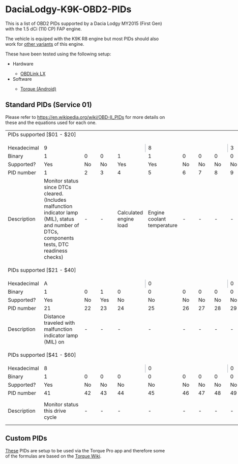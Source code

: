 # DaciaLodgy-K9K-OBD2-PIDs

This is a list of OBD2 PIDs supported by a Dacia Lodgy MY2015 (First Gen) with the 1.5 dCi (110 CP) FAP engine.

The vehicle is equiped with the K9K R8 engine but most PIDs should also work for <a href="https://en.wikipedia.org/wiki/Renault_K-Type_engine#K9K_dCi">other variants</a> of this engine.

These have been tested using the following setup:
<ul>
<li>Hardware</li>
        <ul>
        <li><a href="https://www.scantool.net/obdlink-lxbt/">OBDLink LX</a>
        </ul>
<li>Software</li>
        <ul>
        <li><a href="https://play.google.com/store/apps/details?id=org.prowl.torque&hl=en&gl=US">Torque (Android)</a></li>
        </ul>
</ul>

<h2> Standard PIDs (Service 01) </h2>

Please refer to https://en.wikipedia.org/wiki/OBD-II_PIDs for more details on these and the equations used for each one.

<table border="0" cellpadding="0" cellspacing="0" width="2259" style="border-collapse:
 collapse;table-layout:fixed;width:1694pt">
 <colgroup><col class="xl65" width="92" style="mso-width-source:userset;mso-width-alt:3364;
 width:69pt">
 <col class="xl65" width="152" style="mso-width-source:userset;mso-width-alt:5558;
 width:114pt">
 <col class="xl65" width="64" span="3" style="width:48pt">
 <col class="xl65" width="75" style="mso-width-source:userset;mso-width-alt:2742;
 width:56pt">
 <col class="xl65" width="64" span="6" style="width:48pt">
 <col class="xl65" width="72" style="mso-width-source:userset;mso-width-alt:2633;
 width:54pt">
 <col class="xl65" width="64" span="2" style="width:48pt">
 <col class="xl65" width="76" style="mso-width-source:userset;mso-width-alt:2779;
 width:57pt">
 <col class="xl65" width="64" span="17" style="width:48pt">
 </colgroup><tbody><tr height="15" style="height:11.25pt">
  <td height="15" class="xl65" colspan="2" width="244" style="height:11.25pt;
  mso-ignore:colspan;width:183pt">PIDs supported [$01 - $20]	</td>
  <td class="xl65" width="64" style="width:48pt"></td>
  <td class="xl65" width="64" style="width:48pt"></td>
  <td class="xl65" width="64" style="width:48pt"></td>
  <td class="xl65" width="75" style="width:56pt"></td>
  <td class="xl65" width="64" style="width:48pt"></td>
  <td class="xl65" width="64" style="width:48pt"></td>
  <td class="xl65" width="64" style="width:48pt"></td>
  <td class="xl65" width="64" style="width:48pt"></td>
  <td class="xl65" width="64" style="width:48pt"></td>
  <td class="xl65" width="64" style="width:48pt"></td>
  <td class="xl65" width="72" style="width:54pt"></td>
  <td class="xl65" width="64" style="width:48pt"></td>
  <td class="xl65" width="64" style="width:48pt"></td>
  <td class="xl65" width="76" style="width:57pt"></td>
  <td class="xl65" width="64" style="width:48pt"></td>
  <td class="xl65" width="64" style="width:48pt"></td>
  <td class="xl65" width="64" style="width:48pt"></td>
  <td class="xl65" width="64" style="width:48pt"></td>
  <td class="xl65" width="64" style="width:48pt"></td>
  <td class="xl65" width="64" style="width:48pt"></td>
  <td class="xl65" width="64" style="width:48pt"></td>
  <td class="xl65" width="64" style="width:48pt"></td>
  <td class="xl65" width="64" style="width:48pt"></td>
  <td class="xl65" width="64" style="width:48pt"></td>
  <td class="xl65" width="64" style="width:48pt"></td>
  <td class="xl65" width="64" style="width:48pt"></td>
  <td class="xl65" width="64" style="width:48pt"></td>
  <td class="xl65" width="64" style="width:48pt"></td>
  <td class="xl65" width="64" style="width:48pt"></td>
  <td class="xl65" width="64" style="width:48pt"></td>
  <td class="xl65" width="64" style="width:48pt"></td>
 </tr>
 <tr height="16" style="height:12.0pt">
  <td height="16" class="xl65" style="height:12.0pt"></td>
  <td class="xl65"></td>
  <td class="xl65"></td>
  <td class="xl65"></td>
  <td class="xl65"></td>
  <td class="xl65"></td>
  <td class="xl65"></td>
  <td class="xl65"></td>
  <td class="xl65"></td>
  <td class="xl65"></td>
  <td class="xl65"></td>
  <td class="xl65"></td>
  <td class="xl65"></td>
  <td class="xl65"></td>
  <td class="xl65"></td>
  <td class="xl65"></td>
  <td class="xl65"></td>
  <td class="xl65"></td>
  <td class="xl65"></td>
  <td class="xl65"></td>
  <td class="xl65"></td>
  <td class="xl65"></td>
  <td class="xl65"></td>
  <td class="xl65"></td>
  <td class="xl65"></td>
  <td class="xl65"></td>
  <td class="xl65"></td>
  <td class="xl65"></td>
  <td class="xl65"></td>
  <td class="xl65"></td>
  <td class="xl65"></td>
  <td class="xl65"></td>
  <td class="xl65"></td>
 </tr>
 <tr height="16" style="height:12.0pt">
  <td height="16" class="xl66" width="92" style="height:12.0pt;width:69pt">Hexadecimal</td>
  <td colspan="4" class="xl71" width="344" style="border-right:1.0pt solid #A2A9B1;
  border-left:none;width:258pt">9</td>
  <td colspan="4" class="xl71" width="267" style="border-right:1.0pt solid #A2A9B1;
  border-left:none;width:200pt">8</td>
  <td colspan="4" class="xl71" width="264" style="border-right:1.0pt solid #A2A9B1;
  border-left:none;width:198pt">3</td>
  <td colspan="4" class="xl71" width="268" style="border-right:1.0pt solid #A2A9B1;
  border-left:none;width:201pt">B</td>
  <td colspan="4" class="xl71" width="256" style="border-right:1.0pt solid #A2A9B1;
  border-left:none;width:192pt">A</td>
  <td colspan="4" class="xl71" width="256" style="border-right:1.0pt solid #A2A9B1;
  border-left:none;width:192pt">0</td>
  <td colspan="4" class="xl71" width="256" style="border-right:1.0pt solid #A2A9B1;
  border-left:none;width:192pt">1</td>
  <td colspan="4" class="xl71" width="256" style="border-right:1.0pt solid #A2A9B1;
  border-left:none;width:192pt">1</td>
 </tr>
 <tr height="16" style="height:12.0pt">
  <td height="16" class="xl66" width="92" style="height:12.0pt;border-top:none;
  width:69pt">Binary</td>
  <td class="xl67" width="152" style="border-top:none;border-left:none;width:114pt">1</td>
  <td class="xl67" width="64" style="border-top:none;border-left:none;width:48pt">0</td>
  <td class="xl67" width="64" style="border-top:none;border-left:none;width:48pt">0</td>
  <td class="xl67" width="64" style="border-top:none;border-left:none;width:48pt">1</td>
  <td class="xl67" width="75" style="border-top:none;border-left:none;width:56pt">1</td>
  <td class="xl67" width="64" style="border-top:none;border-left:none;width:48pt">0</td>
  <td class="xl67" width="64" style="border-top:none;border-left:none;width:48pt">0</td>
  <td class="xl67" width="64" style="border-top:none;border-left:none;width:48pt">0</td>
  <td class="xl67" width="64" style="border-top:none;border-left:none;width:48pt">0</td>
  <td class="xl67" width="64" style="border-top:none;border-left:none;width:48pt">0</td>
  <td class="xl67" width="64" style="border-top:none;border-left:none;width:48pt">1</td>
  <td class="xl67" width="72" style="border-top:none;border-left:none;width:54pt">1</td>
  <td class="xl67" width="64" style="border-top:none;border-left:none;width:48pt">1</td>
  <td class="xl67" width="64" style="border-top:none;border-left:none;width:48pt">0</td>
  <td class="xl67" width="76" style="border-top:none;border-left:none;width:57pt">1</td>
  <td class="xl67" width="64" style="border-top:none;border-left:none;width:48pt">1</td>
  <td class="xl67" width="64" style="border-top:none;border-left:none;width:48pt">1</td>
  <td class="xl67" width="64" style="border-top:none;border-left:none;width:48pt">0</td>
  <td class="xl67" width="64" style="border-top:none;border-left:none;width:48pt">1</td>
  <td class="xl67" width="64" style="border-top:none;border-left:none;width:48pt">0</td>
  <td class="xl67" width="64" style="border-top:none;border-left:none;width:48pt">0</td>
  <td class="xl67" width="64" style="border-top:none;border-left:none;width:48pt">0</td>
  <td class="xl67" width="64" style="border-top:none;border-left:none;width:48pt">0</td>
  <td class="xl67" width="64" style="border-top:none;border-left:none;width:48pt">0</td>
  <td class="xl67" width="64" style="border-top:none;border-left:none;width:48pt">0</td>
  <td class="xl67" width="64" style="border-top:none;border-left:none;width:48pt">0</td>
  <td class="xl67" width="64" style="border-top:none;border-left:none;width:48pt">0</td>
  <td class="xl67" width="64" style="border-top:none;border-left:none;width:48pt">1</td>
  <td class="xl67" width="64" style="border-top:none;border-left:none;width:48pt">0</td>
  <td class="xl67" width="64" style="border-top:none;border-left:none;width:48pt">0</td>
  <td class="xl67" width="64" style="border-top:none;border-left:none;width:48pt">0</td>
  <td class="xl67" width="64" style="border-top:none;border-left:none;width:48pt">1</td>
 </tr>
 <tr height="16" style="height:12.0pt">
  <td height="16" class="xl66" width="92" style="height:12.0pt;border-top:none;
  width:69pt">Supported?</td>
  <td class="xl68" width="152" style="border-top:none;border-left:none;width:114pt">Yes</td>
  <td class="xl69" width="64" style="border-top:none;border-left:none;width:48pt">No</td>
  <td class="xl69" width="64" style="border-top:none;border-left:none;width:48pt">No</td>
  <td class="xl68" width="64" style="border-top:none;border-left:none;width:48pt">Yes</td>
  <td class="xl68" width="75" style="border-top:none;border-left:none;width:56pt">Yes</td>
  <td class="xl69" width="64" style="border-top:none;border-left:none;width:48pt">No</td>
  <td class="xl69" width="64" style="border-top:none;border-left:none;width:48pt">No</td>
  <td class="xl69" width="64" style="border-top:none;border-left:none;width:48pt">No</td>
  <td class="xl69" width="64" style="border-top:none;border-left:none;width:48pt">No</td>
  <td class="xl69" width="64" style="border-top:none;border-left:none;width:48pt">No</td>
  <td class="xl68" width="64" style="border-top:none;border-left:none;width:48pt">Yes</td>
  <td class="xl68" width="72" style="border-top:none;border-left:none;width:54pt">Yes</td>
  <td class="xl68" width="64" style="border-top:none;border-left:none;width:48pt">Yes</td>
  <td class="xl69" width="64" style="border-top:none;border-left:none;width:48pt">No</td>
  <td class="xl68" width="76" style="border-top:none;border-left:none;width:57pt">Yes</td>
  <td class="xl68" width="64" style="border-top:none;border-left:none;width:48pt">Yes</td>
  <td class="xl68" width="64" style="border-top:none;border-left:none;width:48pt">Yes</td>
  <td class="xl69" width="64" style="border-top:none;border-left:none;width:48pt">No</td>
  <td class="xl68" width="64" style="border-top:none;border-left:none;width:48pt">Yes</td>
  <td class="xl69" width="64" style="border-top:none;border-left:none;width:48pt">No</td>
  <td class="xl69" width="64" style="border-top:none;border-left:none;width:48pt">No</td>
  <td class="xl69" width="64" style="border-top:none;border-left:none;width:48pt">No</td>
  <td class="xl69" width="64" style="border-top:none;border-left:none;width:48pt">No</td>
  <td class="xl69" width="64" style="border-top:none;border-left:none;width:48pt">No</td>
  <td class="xl69" width="64" style="border-top:none;border-left:none;width:48pt">No</td>
  <td class="xl69" width="64" style="border-top:none;border-left:none;width:48pt">No</td>
  <td class="xl69" width="64" style="border-top:none;border-left:none;width:48pt">No</td>
  <td class="xl68" width="64" style="border-top:none;border-left:none;width:48pt">Yes</td>
  <td class="xl69" width="64" style="border-top:none;border-left:none;width:48pt">No</td>
  <td class="xl69" width="64" style="border-top:none;border-left:none;width:48pt">No</td>
  <td class="xl69" width="64" style="border-top:none;border-left:none;width:48pt">No</td>
  <td class="xl68" width="64" style="border-top:none;border-left:none;width:48pt">Yes</td>
 </tr>
 <tr height="16" style="height:12.0pt">
  <td height="16" class="xl66" width="92" style="height:12.0pt;border-top:none;
  width:69pt">PID number</td>
  <td class="xl67" width="152" style="border-top:none;border-left:none;width:114pt">1</td>
  <td class="xl67" width="64" style="border-top:none;border-left:none;width:48pt">2</td>
  <td class="xl67" width="64" style="border-top:none;border-left:none;width:48pt">3</td>
  <td class="xl67" width="64" style="border-top:none;border-left:none;width:48pt">4</td>
  <td class="xl67" width="75" style="border-top:none;border-left:none;width:56pt">5</td>
  <td class="xl67" width="64" style="border-top:none;border-left:none;width:48pt">6</td>
  <td class="xl67" width="64" style="border-top:none;border-left:none;width:48pt">7</td>
  <td class="xl67" width="64" style="border-top:none;border-left:none;width:48pt">8</td>
  <td class="xl67" width="64" style="border-top:none;border-left:none;width:48pt">9</td>
  <td class="xl67" width="64" style="border-top:none;border-left:none;width:48pt">0A</td>
  <td class="xl67" width="64" style="border-top:none;border-left:none;width:48pt">0B</td>
  <td class="xl67" width="72" style="border-top:none;border-left:none;width:54pt">0C</td>
  <td class="xl67" width="64" style="border-top:none;border-left:none;width:48pt">0D</td>
  <td class="xl67" width="64" style="border-top:none;border-left:none;width:48pt">0E</td>
  <td class="xl67" width="76" style="border-top:none;border-left:none;width:57pt">0F</td>
  <td class="xl67" width="64" style="border-top:none;border-left:none;width:48pt">10</td>
  <td class="xl67" width="64" style="border-top:none;border-left:none;width:48pt">11</td>
  <td class="xl67" width="64" style="border-top:none;border-left:none;width:48pt">12</td>
  <td class="xl67" width="64" style="border-top:none;border-left:none;width:48pt">13</td>
  <td class="xl67" width="64" style="border-top:none;border-left:none;width:48pt">14</td>
  <td class="xl67" width="64" style="border-top:none;border-left:none;width:48pt">15</td>
  <td class="xl67" width="64" style="border-top:none;border-left:none;width:48pt">16</td>
  <td class="xl67" width="64" style="border-top:none;border-left:none;width:48pt">17</td>
  <td class="xl67" width="64" style="border-top:none;border-left:none;width:48pt">18</td>
  <td class="xl67" width="64" style="border-top:none;border-left:none;width:48pt">19</td>
  <td class="xl67" width="64" style="border-top:none;border-left:none;width:48pt">1A</td>
  <td class="xl67" width="64" style="border-top:none;border-left:none;width:48pt">1B</td>
  <td class="xl67" width="64" style="border-top:none;border-left:none;width:48pt">1C</td>
  <td class="xl67" width="64" style="border-top:none;border-left:none;width:48pt">1D</td>
  <td class="xl67" width="64" style="border-top:none;border-left:none;width:48pt">1E</td>
  <td class="xl67" width="64" style="border-top:none;border-left:none;width:48pt">1F</td>
  <td class="xl67" width="64" style="border-top:none;border-left:none;width:48pt">20</td>
 </tr>
 <tr height="91" style="height:68.25pt">
  <td height="91" class="xl66" width="92" style="height:68.25pt;border-top:none;
  width:69pt">Description</td>
  <td class="xl74" width="152" style="border-top:none;border-left:none;width:114pt">Monitor
  status since DTCs cleared. (Includes malfunction indicator lamp (MIL), status
  and number of DTCs, components tests, DTC readiness checks)</td>
  <td class="xl70" width="64" style="border-top:none;border-left:none;width:48pt">-</td>
  <td class="xl70" width="64" style="border-top:none;border-left:none;width:48pt">-</td>
  <td class="xl70" width="64" style="border-top:none;border-left:none;width:48pt">Calculated
  engine load</td>
  <td class="xl70" width="75" style="border-top:none;border-left:none;width:56pt">Engine
  coolant temperature</td>
  <td class="xl70" width="64" style="border-top:none;border-left:none;width:48pt">-</td>
  <td class="xl70" width="64" style="border-top:none;border-left:none;width:48pt">-</td>
  <td class="xl70" width="64" style="border-top:none;border-left:none;width:48pt">-</td>
  <td class="xl70" width="64" style="border-top:none;border-left:none;width:48pt">-</td>
  <td class="xl70" width="64" style="border-top:none;border-left:none;width:48pt">-</td>
  <td class="xl70" width="64" style="border-top:none;border-left:none;width:48pt">Intake
  manifold absolute pressure</td>
  <td class="xl70" width="72" style="border-top:none;border-left:none;width:54pt">Engine
  speed</td>
  <td class="xl70" width="64" style="border-top:none;border-left:none;width:48pt">Vehicle
  speed</td>
  <td class="xl70" width="64" style="border-top:none;border-left:none;width:48pt">-</td>
  <td class="xl70" width="76" style="border-top:none;border-left:none;width:57pt">Intake
  air temperature</td>
  <td class="xl70" width="64" style="border-top:none;border-left:none;width:48pt">Mass
  air flow sensor (MAF)&nbsp;air flow rate</td>
  <td class="xl70" width="64" style="border-top:none;border-left:none;width:48pt">Throttle
  position</td>
  <td class="xl70" width="64" style="border-top:none;border-left:none;width:48pt">-</td>
  <td class="xl70" width="64" style="border-top:none;border-left:none;width:48pt">Oxygen
  sensors present (in 2 banks)</td>
  <td class="xl70" width="64" style="border-top:none;border-left:none;width:48pt">-</td>
  <td class="xl70" width="64" style="border-top:none;border-left:none;width:48pt">-</td>
  <td class="xl70" width="64" style="border-top:none;border-left:none;width:48pt">-</td>
  <td class="xl70" width="64" style="border-top:none;border-left:none;width:48pt">-</td>
  <td class="xl70" width="64" style="border-top:none;border-left:none;width:48pt">-</td>
  <td class="xl70" width="64" style="border-top:none;border-left:none;width:48pt">-</td>
  <td class="xl70" width="64" style="border-top:none;border-left:none;width:48pt">-</td>
  <td class="xl70" width="64" style="border-top:none;border-left:none;width:48pt">-</td>
  <td class="xl70" width="64" style="border-top:none;border-left:none;width:48pt">OBD
  standards this vehicle conforms to</td>
  <td class="xl70" width="64" style="border-top:none;border-left:none;width:48pt">-</td>
  <td class="xl70" width="64" style="border-top:none;border-left:none;width:48pt">-</td>
  <td class="xl70" width="64" style="border-top:none;border-left:none;width:48pt">-</td>
  <td class="xl70" width="64" style="border-top:none;border-left:none;width:48pt">PIDs
  supported [$21 - $40]	</td>
 </tr>
 <tr height="15" style="height:11.25pt">
  <td height="15" class="xl65" style="height:11.25pt"></td>
  <td class="xl65"></td>
  <td class="xl65"></td>
  <td class="xl65"></td>
  <td class="xl65"></td>
  <td class="xl65"></td>
  <td class="xl65"></td>
  <td class="xl65"></td>
  <td class="xl65"></td>
  <td class="xl65"></td>
  <td class="xl65"></td>
  <td class="xl65"></td>
  <td class="xl65"></td>
  <td class="xl65"></td>
  <td class="xl65"></td>
  <td class="xl65"></td>
  <td class="xl65"></td>
  <td class="xl65"></td>
  <td class="xl65"></td>
  <td class="xl65"></td>
  <td class="xl65"></td>
  <td class="xl65"></td>
  <td class="xl65"></td>
  <td class="xl65"></td>
  <td class="xl65"></td>
  <td class="xl65"></td>
  <td class="xl65"></td>
  <td class="xl65"></td>
  <td class="xl65"></td>
  <td class="xl65"></td>
  <td class="xl65"></td>
  <td class="xl65"></td>
  <td class="xl65"></td>
 </tr>
 <tr height="15" style="height:11.25pt">
  <td height="15" class="xl65" colspan="2" style="height:11.25pt;mso-ignore:colspan">PIDs
  supported [$21 - $40]	</td>
  <td class="xl65"></td>
  <td class="xl65"></td>
  <td class="xl65"></td>
  <td class="xl65"></td>
  <td class="xl65"></td>
  <td class="xl65"></td>
  <td class="xl65"></td>
  <td class="xl65"></td>
  <td class="xl65"></td>
  <td class="xl65"></td>
  <td class="xl65"></td>
  <td class="xl65"></td>
  <td class="xl65"></td>
  <td class="xl65"></td>
  <td class="xl65"></td>
  <td class="xl65"></td>
  <td class="xl65"></td>
  <td class="xl65"></td>
  <td class="xl65"></td>
  <td class="xl65"></td>
  <td class="xl65"></td>
  <td class="xl65"></td>
  <td class="xl65"></td>
  <td class="xl65"></td>
  <td class="xl65"></td>
  <td class="xl65"></td>
  <td class="xl65"></td>
  <td class="xl65"></td>
  <td class="xl65"></td>
  <td class="xl65"></td>
  <td class="xl65"></td>
 </tr>
 <tr height="16" style="height:12.0pt">
  <td height="16" class="xl65" style="height:12.0pt"></td>
  <td class="xl65"></td>
  <td class="xl65"></td>
  <td class="xl65"></td>
  <td class="xl65"></td>
  <td class="xl65"></td>
  <td class="xl65"></td>
  <td class="xl65"></td>
  <td class="xl65"></td>
  <td class="xl65"></td>
  <td class="xl65"></td>
  <td class="xl65"></td>
  <td class="xl65"></td>
  <td class="xl65"></td>
  <td class="xl65"></td>
  <td class="xl65"></td>
  <td class="xl65"></td>
  <td class="xl65"></td>
  <td class="xl65"></td>
  <td class="xl65"></td>
  <td class="xl65"></td>
  <td class="xl65"></td>
  <td class="xl65"></td>
  <td class="xl65"></td>
  <td class="xl65"></td>
  <td class="xl65"></td>
  <td class="xl65"></td>
  <td class="xl65"></td>
  <td class="xl65"></td>
  <td class="xl65"></td>
  <td class="xl65"></td>
  <td class="xl65"></td>
  <td class="xl65"></td>
 </tr>
 <tr height="16" style="height:12.0pt">
  <td height="16" class="xl66" width="92" style="height:12.0pt;width:69pt">Hexadecimal</td>
  <td colspan="4" class="xl71" width="344" style="border-right:1.0pt solid #A2A9B1;
  border-left:none;width:258pt">A</td>
  <td colspan="4" class="xl71" width="267" style="border-right:1.0pt solid #A2A9B1;
  border-left:none;width:200pt">0</td>
  <td colspan="4" class="xl71" width="264" style="border-right:1.0pt solid #A2A9B1;
  border-left:none;width:198pt">0</td>
  <td colspan="4" class="xl71" width="268" style="border-right:1.0pt solid #A2A9B1;
  border-left:none;width:201pt">1</td>
  <td colspan="4" class="xl71" width="256" style="border-right:1.0pt solid #A2A9B1;
  border-left:none;width:192pt">8</td>
  <td colspan="4" class="xl71" width="256" style="border-right:1.0pt solid #A2A9B1;
  border-left:none;width:192pt">0</td>
  <td colspan="4" class="xl71" width="256" style="border-right:1.0pt solid #A2A9B1;
  border-left:none;width:192pt">0</td>
  <td colspan="4" class="xl71" width="256" style="border-right:1.0pt solid #A2A9B1;
  border-left:none;width:192pt">1</td>
 </tr>
 <tr height="16" style="height:12.0pt">
  <td height="16" class="xl66" width="92" style="height:12.0pt;border-top:none;
  width:69pt">Binary</td>
  <td class="xl67" width="152" style="border-top:none;border-left:none;width:114pt">1</td>
  <td class="xl67" width="64" style="border-top:none;border-left:none;width:48pt">0</td>
  <td class="xl67" width="64" style="border-top:none;border-left:none;width:48pt">1</td>
  <td class="xl67" width="64" style="border-top:none;border-left:none;width:48pt">0</td>
  <td class="xl67" width="75" style="border-top:none;border-left:none;width:56pt">0</td>
  <td class="xl67" width="64" style="border-top:none;border-left:none;width:48pt">0</td>
  <td class="xl67" width="64" style="border-top:none;border-left:none;width:48pt">0</td>
  <td class="xl67" width="64" style="border-top:none;border-left:none;width:48pt">0</td>
  <td class="xl67" width="64" style="border-top:none;border-left:none;width:48pt">0</td>
  <td class="xl67" width="64" style="border-top:none;border-left:none;width:48pt">0</td>
  <td class="xl67" width="64" style="border-top:none;border-left:none;width:48pt">0</td>
  <td class="xl67" width="72" style="border-top:none;border-left:none;width:54pt">0</td>
  <td class="xl67" width="64" style="border-top:none;border-left:none;width:48pt">0</td>
  <td class="xl67" width="64" style="border-top:none;border-left:none;width:48pt">0</td>
  <td class="xl67" width="76" style="border-top:none;border-left:none;width:57pt">0</td>
  <td class="xl67" width="64" style="border-top:none;border-left:none;width:48pt">1</td>
  <td class="xl67" width="64" style="border-top:none;border-left:none;width:48pt">1</td>
  <td class="xl67" width="64" style="border-top:none;border-left:none;width:48pt">0</td>
  <td class="xl67" width="64" style="border-top:none;border-left:none;width:48pt">0</td>
  <td class="xl67" width="64" style="border-top:none;border-left:none;width:48pt">0</td>
  <td class="xl67" width="64" style="border-top:none;border-left:none;width:48pt">0</td>
  <td class="xl67" width="64" style="border-top:none;border-left:none;width:48pt">0</td>
  <td class="xl67" width="64" style="border-top:none;border-left:none;width:48pt">0</td>
  <td class="xl67" width="64" style="border-top:none;border-left:none;width:48pt">0</td>
  <td class="xl67" width="64" style="border-top:none;border-left:none;width:48pt">0</td>
  <td class="xl67" width="64" style="border-top:none;border-left:none;width:48pt">0</td>
  <td class="xl67" width="64" style="border-top:none;border-left:none;width:48pt">0</td>
  <td class="xl67" width="64" style="border-top:none;border-left:none;width:48pt">1</td>
  <td class="xl67" width="64" style="border-top:none;border-left:none;width:48pt">0</td>
  <td class="xl67" width="64" style="border-top:none;border-left:none;width:48pt">0</td>
  <td class="xl67" width="64" style="border-top:none;border-left:none;width:48pt">0</td>
  <td class="xl67" width="64" style="border-top:none;border-left:none;width:48pt">1</td>
 </tr>
 <tr height="16" style="height:12.0pt">
  <td height="16" class="xl66" width="92" style="height:12.0pt;border-top:none;
  width:69pt">Supported?</td>
  <td class="xl68" width="152" style="border-top:none;border-left:none;width:114pt">Yes</td>
  <td class="xl69" width="64" style="border-top:none;border-left:none;width:48pt">No</td>
  <td class="xl68" width="64" style="border-top:none;border-left:none;width:48pt">Yes</td>
  <td class="xl69" width="64" style="border-top:none;border-left:none;width:48pt">No</td>
  <td class="xl69" width="75" style="border-top:none;border-left:none;width:56pt">No</td>
  <td class="xl69" width="64" style="border-top:none;border-left:none;width:48pt">No</td>
  <td class="xl69" width="64" style="border-top:none;border-left:none;width:48pt">No</td>
  <td class="xl69" width="64" style="border-top:none;border-left:none;width:48pt">No</td>
  <td class="xl69" width="64" style="border-top:none;border-left:none;width:48pt">No</td>
  <td class="xl69" width="64" style="border-top:none;border-left:none;width:48pt">No</td>
  <td class="xl69" width="64" style="border-top:none;border-left:none;width:48pt">No</td>
  <td class="xl69" width="72" style="border-top:none;border-left:none;width:54pt">No</td>
  <td class="xl69" width="64" style="border-top:none;border-left:none;width:48pt">No</td>
  <td class="xl69" width="64" style="border-top:none;border-left:none;width:48pt">No</td>
  <td class="xl69" width="76" style="border-top:none;border-left:none;width:57pt">No</td>
  <td class="xl68" width="64" style="border-top:none;border-left:none;width:48pt">Yes</td>
  <td class="xl68" width="64" style="border-top:none;border-left:none;width:48pt">Yes</td>
  <td class="xl69" width="64" style="border-top:none;border-left:none;width:48pt">No</td>
  <td class="xl69" width="64" style="border-top:none;border-left:none;width:48pt">No</td>
  <td class="xl69" width="64" style="border-top:none;border-left:none;width:48pt">No</td>
  <td class="xl69" width="64" style="border-top:none;border-left:none;width:48pt">No</td>
  <td class="xl69" width="64" style="border-top:none;border-left:none;width:48pt">No</td>
  <td class="xl69" width="64" style="border-top:none;border-left:none;width:48pt">No</td>
  <td class="xl69" width="64" style="border-top:none;border-left:none;width:48pt">No</td>
  <td class="xl69" width="64" style="border-top:none;border-left:none;width:48pt">No</td>
  <td class="xl69" width="64" style="border-top:none;border-left:none;width:48pt">No</td>
  <td class="xl69" width="64" style="border-top:none;border-left:none;width:48pt">No</td>
  <td class="xl69" width="64" style="border-top:none;border-left:none;width:48pt">No</td>
  <td class="xl69" width="64" style="border-top:none;border-left:none;width:48pt">No</td>
  <td class="xl69" width="64" style="border-top:none;border-left:none;width:48pt">No</td>
  <td class="xl69" width="64" style="border-top:none;border-left:none;width:48pt">No</td>
  <td class="xl68" width="64" style="border-top:none;border-left:none;width:48pt">Yes</td>
 </tr>
 <tr height="16" style="height:12.0pt">
  <td height="16" class="xl66" width="92" style="height:12.0pt;border-top:none;
  width:69pt">PID number</td>
  <td class="xl67" width="152" style="border-top:none;border-left:none;width:114pt">21</td>
  <td class="xl67" width="64" style="border-top:none;border-left:none;width:48pt">22</td>
  <td class="xl67" width="64" style="border-top:none;border-left:none;width:48pt">23</td>
  <td class="xl67" width="64" style="border-top:none;border-left:none;width:48pt">24</td>
  <td class="xl67" width="75" style="border-top:none;border-left:none;width:56pt">25</td>
  <td class="xl67" width="64" style="border-top:none;border-left:none;width:48pt">26</td>
  <td class="xl67" width="64" style="border-top:none;border-left:none;width:48pt">27</td>
  <td class="xl67" width="64" style="border-top:none;border-left:none;width:48pt">28</td>
  <td class="xl67" width="64" style="border-top:none;border-left:none;width:48pt">29</td>
  <td class="xl67" width="64" style="border-top:none;border-left:none;width:48pt">2A</td>
  <td class="xl67" width="64" style="border-top:none;border-left:none;width:48pt">2B</td>
  <td class="xl67" width="72" style="border-top:none;border-left:none;width:54pt">2C</td>
  <td class="xl67" width="64" style="border-top:none;border-left:none;width:48pt">2D</td>
  <td class="xl67" width="64" style="border-top:none;border-left:none;width:48pt">2E</td>
  <td class="xl67" width="76" style="border-top:none;border-left:none;width:57pt">2F</td>
  <td class="xl67" width="64" style="border-top:none;border-left:none;width:48pt">30</td>
  <td class="xl67" width="64" style="border-top:none;border-left:none;width:48pt">31</td>
  <td class="xl67" width="64" style="border-top:none;border-left:none;width:48pt">32</td>
  <td class="xl67" width="64" style="border-top:none;border-left:none;width:48pt">33</td>
  <td class="xl67" width="64" style="border-top:none;border-left:none;width:48pt">34</td>
  <td class="xl67" width="64" style="border-top:none;border-left:none;width:48pt">35</td>
  <td class="xl67" width="64" style="border-top:none;border-left:none;width:48pt">36</td>
  <td class="xl67" width="64" style="border-top:none;border-left:none;width:48pt">37</td>
  <td class="xl67" width="64" style="border-top:none;border-left:none;width:48pt">38</td>
  <td class="xl67" width="64" style="border-top:none;border-left:none;width:48pt">39</td>
  <td class="xl67" width="64" style="border-top:none;border-left:none;width:48pt">3A</td>
  <td class="xl67" width="64" style="border-top:none;border-left:none;width:48pt">3B</td>
  <td class="xl67" width="64" style="border-top:none;border-left:none;width:48pt">3C</td>
  <td class="xl67" width="64" style="border-top:none;border-left:none;width:48pt">3D</td>
  <td class="xl67" width="64" style="border-top:none;border-left:none;width:48pt">3E</td>
  <td class="xl67" width="64" style="border-top:none;border-left:none;width:48pt">3F</td>
  <td class="xl67" width="64" style="border-top:none;border-left:none;width:48pt">40</td>
 </tr>
 <tr height="76" style="height:57.0pt">
  <td height="76" class="xl66" width="92" style="height:57.0pt;border-top:none;
  width:69pt">Description</td>
  <td class="xl70" width="152" style="border-top:none;border-left:none;width:114pt">Distance
  traveled with malfunction indicator lamp (MIL) on</td>
  <td class="xl70" width="64" style="border-top:none;border-left:none;width:48pt">-</td>
  <td class="xl70" width="64" style="border-top:none;border-left:none;width:48pt">-</td>
  <td class="xl70" width="64" style="border-top:none;border-left:none;width:48pt">-</td>
  <td class="xl70" width="75" style="border-top:none;border-left:none;width:56pt">-</td>
  <td class="xl70" width="64" style="border-top:none;border-left:none;width:48pt">-</td>
  <td class="xl70" width="64" style="border-top:none;border-left:none;width:48pt">-</td>
  <td class="xl70" width="64" style="border-top:none;border-left:none;width:48pt">-</td>
  <td class="xl70" width="64" style="border-top:none;border-left:none;width:48pt">-</td>
  <td class="xl70" width="64" style="border-top:none;border-left:none;width:48pt">-</td>
  <td class="xl70" width="64" style="border-top:none;border-left:none;width:48pt">-</td>
  <td class="xl70" width="72" style="border-top:none;border-left:none;width:54pt">Commanded
  EGR</td>
  <td class="xl70" width="64" style="border-top:none;border-left:none;width:48pt">-</td>
  <td class="xl70" width="64" style="border-top:none;border-left:none;width:48pt">-</td>
  <td class="xl70" width="76" style="border-top:none;border-left:none;width:57pt">-</td>
  <td class="xl70" width="64" style="border-top:none;border-left:none;width:48pt">Warm-ups
  since codes cleared</td>
  <td class="xl70" width="64" style="border-top:none;border-left:none;width:48pt">Distance
  traveled since codes cleared</td>
  <td class="xl70" width="64" style="border-top:none;border-left:none;width:48pt">-</td>
  <td class="xl70" width="64" style="border-top:none;border-left:none;width:48pt">-</td>
  <td class="xl70" width="64" style="border-top:none;border-left:none;width:48pt">-</td>
  <td class="xl70" width="64" style="border-top:none;border-left:none;width:48pt">-</td>
  <td class="xl70" width="64" style="border-top:none;border-left:none;width:48pt">-</td>
  <td class="xl70" width="64" style="border-top:none;border-left:none;width:48pt">-</td>
  <td class="xl70" width="64" style="border-top:none;border-left:none;width:48pt">-</td>
  <td class="xl70" width="64" style="border-top:none;border-left:none;width:48pt">-</td>
  <td class="xl70" width="64" style="border-top:none;border-left:none;width:48pt">-</td>
  <td class="xl70" width="64" style="border-top:none;border-left:none;width:48pt">-</td>
  <td class="xl70" width="64" style="border-top:none;border-left:none;width:48pt">-</td>
  <td class="xl70" width="64" style="border-top:none;border-left:none;width:48pt">-</td>
  <td class="xl70" width="64" style="border-top:none;border-left:none;width:48pt">-</td>
  <td class="xl70" width="64" style="border-top:none;border-left:none;width:48pt">-</td>
  <td class="xl70" width="64" style="border-top:none;border-left:none;width:48pt">PIDs
  supported [$41 - $60]</td>
 </tr>
 <tr height="15" style="height:11.25pt">
  <td height="15" class="xl65" style="height:11.25pt"></td>
  <td class="xl65"></td>
  <td class="xl65"></td>
  <td class="xl65"></td>
  <td class="xl65"></td>
  <td class="xl65"></td>
  <td class="xl65"></td>
  <td class="xl65"></td>
  <td class="xl65"></td>
  <td class="xl65"></td>
  <td class="xl65"></td>
  <td class="xl65"></td>
  <td class="xl65"></td>
  <td class="xl65"></td>
  <td class="xl65"></td>
  <td class="xl65"></td>
  <td class="xl65"></td>
  <td class="xl65"></td>
  <td class="xl65"></td>
  <td class="xl65"></td>
  <td class="xl65"></td>
  <td class="xl65"></td>
  <td class="xl65"></td>
  <td class="xl65"></td>
  <td class="xl65"></td>
  <td class="xl65"></td>
  <td class="xl65"></td>
  <td class="xl65"></td>
  <td class="xl65"></td>
  <td class="xl65"></td>
  <td class="xl65"></td>
  <td class="xl65"></td>
  <td class="xl65"></td>
 </tr>
 <tr height="15" style="height:11.25pt">
  <td height="15" class="xl65" colspan="2" style="height:11.25pt;mso-ignore:colspan">PIDs
  supported [$41 - $60]	</td>
  <td class="xl65"></td>
  <td class="xl65"></td>
  <td class="xl65"></td>
  <td class="xl65"></td>
  <td class="xl65"></td>
  <td class="xl65"></td>
  <td class="xl65"></td>
  <td class="xl65"></td>
  <td class="xl65"></td>
  <td class="xl65"></td>
  <td class="xl65"></td>
  <td class="xl65"></td>
  <td class="xl65"></td>
  <td class="xl65"></td>
  <td class="xl65"></td>
  <td class="xl65"></td>
  <td class="xl65"></td>
  <td class="xl65"></td>
  <td class="xl65"></td>
  <td class="xl65"></td>
  <td class="xl65"></td>
  <td class="xl65"></td>
  <td class="xl65"></td>
  <td class="xl65"></td>
  <td class="xl65"></td>
  <td class="xl65"></td>
  <td class="xl65"></td>
  <td class="xl65"></td>
  <td class="xl65"></td>
  <td class="xl65"></td>
  <td class="xl65"></td>
 </tr>
 <tr height="16" style="height:12.0pt">
  <td height="16" class="xl65" style="height:12.0pt"></td>
  <td class="xl65"></td>
  <td class="xl65"></td>
  <td class="xl65"></td>
  <td class="xl65"></td>
  <td class="xl65"></td>
  <td class="xl65"></td>
  <td class="xl65"></td>
  <td class="xl65"></td>
  <td class="xl65"></td>
  <td class="xl65"></td>
  <td class="xl65"></td>
  <td class="xl65"></td>
  <td class="xl65"></td>
  <td class="xl65"></td>
  <td class="xl65"></td>
  <td class="xl65"></td>
  <td class="xl65"></td>
  <td class="xl65"></td>
  <td class="xl65"></td>
  <td class="xl65"></td>
  <td class="xl65"></td>
  <td class="xl65"></td>
  <td class="xl65"></td>
  <td class="xl65"></td>
  <td class="xl65"></td>
  <td class="xl65"></td>
  <td class="xl65"></td>
  <td class="xl65"></td>
  <td class="xl65"></td>
  <td class="xl65"></td>
  <td class="xl65"></td>
  <td class="xl65"></td>
 </tr>
 <tr height="16" style="height:12.0pt">
  <td height="16" class="xl66" width="92" style="height:12.0pt;width:69pt">Hexadecimal</td>
  <td colspan="4" class="xl71" width="344" style="border-right:1.0pt solid #A2A9B1;
  border-left:none;width:258pt">8</td>
  <td colspan="4" class="xl71" width="267" style="border-right:1.0pt solid #A2A9B1;
  border-left:none;width:200pt">0</td>
  <td colspan="4" class="xl71" width="264" style="border-right:1.0pt solid #A2A9B1;
  border-left:none;width:198pt">0</td>
  <td colspan="4" class="xl71" width="268" style="border-right:1.0pt solid #A2A9B1;
  border-left:none;width:201pt">0</td>
  <td colspan="4" class="xl71" width="256" style="border-right:1.0pt solid #A2A9B1;
  border-left:none;width:192pt">0</td>
  <td colspan="4" class="xl71" width="256" style="border-right:1.0pt solid #A2A9B1;
  border-left:none;width:192pt">0</td>
  <td colspan="4" class="xl71" width="256" style="border-right:1.0pt solid #A2A9B1;
  border-left:none;width:192pt">0</td>
  <td colspan="4" class="xl71" width="256" style="border-right:1.0pt solid #A2A9B1;
  border-left:none;width:192pt">0</td>
 </tr>
 <tr height="16" style="height:12.0pt">
  <td height="16" class="xl66" width="92" style="height:12.0pt;border-top:none;
  width:69pt">Binary</td>
  <td class="xl67" width="152" style="border-top:none;border-left:none;width:114pt">1</td>
  <td class="xl67" width="64" style="border-top:none;border-left:none;width:48pt">0</td>
  <td class="xl67" width="64" style="border-top:none;border-left:none;width:48pt">0</td>
  <td class="xl67" width="64" style="border-top:none;border-left:none;width:48pt">0</td>
  <td class="xl67" width="75" style="border-top:none;border-left:none;width:56pt">0</td>
  <td class="xl67" width="64" style="border-top:none;border-left:none;width:48pt">0</td>
  <td class="xl67" width="64" style="border-top:none;border-left:none;width:48pt">0</td>
  <td class="xl67" width="64" style="border-top:none;border-left:none;width:48pt">0</td>
  <td class="xl67" width="64" style="border-top:none;border-left:none;width:48pt">0</td>
  <td class="xl67" width="64" style="border-top:none;border-left:none;width:48pt">0</td>
  <td class="xl67" width="64" style="border-top:none;border-left:none;width:48pt">0</td>
  <td class="xl67" width="72" style="border-top:none;border-left:none;width:54pt">0</td>
  <td class="xl67" width="64" style="border-top:none;border-left:none;width:48pt">0</td>
  <td class="xl67" width="64" style="border-top:none;border-left:none;width:48pt">0</td>
  <td class="xl67" width="76" style="border-top:none;border-left:none;width:57pt">0</td>
  <td class="xl67" width="64" style="border-top:none;border-left:none;width:48pt">0</td>
  <td class="xl67" width="64" style="border-top:none;border-left:none;width:48pt">0</td>
  <td class="xl67" width="64" style="border-top:none;border-left:none;width:48pt">0</td>
  <td class="xl67" width="64" style="border-top:none;border-left:none;width:48pt">0</td>
  <td class="xl67" width="64" style="border-top:none;border-left:none;width:48pt">0</td>
  <td class="xl67" width="64" style="border-top:none;border-left:none;width:48pt">0</td>
  <td class="xl67" width="64" style="border-top:none;border-left:none;width:48pt">0</td>
  <td class="xl67" width="64" style="border-top:none;border-left:none;width:48pt">0</td>
  <td class="xl67" width="64" style="border-top:none;border-left:none;width:48pt">0</td>
  <td class="xl67" width="64" style="border-top:none;border-left:none;width:48pt">0</td>
  <td class="xl67" width="64" style="border-top:none;border-left:none;width:48pt">0</td>
  <td class="xl67" width="64" style="border-top:none;border-left:none;width:48pt">0</td>
  <td class="xl67" width="64" style="border-top:none;border-left:none;width:48pt">0</td>
  <td class="xl67" width="64" style="border-top:none;border-left:none;width:48pt">0</td>
  <td class="xl67" width="64" style="border-top:none;border-left:none;width:48pt">0</td>
  <td class="xl67" width="64" style="border-top:none;border-left:none;width:48pt">0</td>
  <td class="xl67" width="64" style="border-top:none;border-left:none;width:48pt">0</td>
 </tr>
 <tr height="16" style="height:12.0pt">
  <td height="16" class="xl66" width="92" style="height:12.0pt;border-top:none;
  width:69pt">Supported?</td>
  <td class="xl68" width="152" style="border-top:none;border-left:none;width:114pt">Yes</td>
  <td class="xl69" width="64" style="border-top:none;border-left:none;width:48pt">No</td>
  <td class="xl69" width="64" style="border-top:none;border-left:none;width:48pt">No</td>
  <td class="xl69" width="64" style="border-top:none;border-left:none;width:48pt">No</td>
  <td class="xl69" width="75" style="border-top:none;border-left:none;width:56pt">No</td>
  <td class="xl69" width="64" style="border-top:none;border-left:none;width:48pt">No</td>
  <td class="xl69" width="64" style="border-top:none;border-left:none;width:48pt">No</td>
  <td class="xl69" width="64" style="border-top:none;border-left:none;width:48pt">No</td>
  <td class="xl69" width="64" style="border-top:none;border-left:none;width:48pt">No</td>
  <td class="xl69" width="64" style="border-top:none;border-left:none;width:48pt">No</td>
  <td class="xl69" width="64" style="border-top:none;border-left:none;width:48pt">No</td>
  <td class="xl69" width="72" style="border-top:none;border-left:none;width:54pt">No</td>
  <td class="xl69" width="64" style="border-top:none;border-left:none;width:48pt">No</td>
  <td class="xl69" width="64" style="border-top:none;border-left:none;width:48pt">No</td>
  <td class="xl69" width="76" style="border-top:none;border-left:none;width:57pt">No</td>
  <td class="xl69" width="64" style="border-top:none;border-left:none;width:48pt">No</td>
  <td class="xl69" width="64" style="border-top:none;border-left:none;width:48pt">No</td>
  <td class="xl69" width="64" style="border-top:none;border-left:none;width:48pt">No</td>
  <td class="xl69" width="64" style="border-top:none;border-left:none;width:48pt">No</td>
  <td class="xl69" width="64" style="border-top:none;border-left:none;width:48pt">No</td>
  <td class="xl69" width="64" style="border-top:none;border-left:none;width:48pt">No</td>
  <td class="xl69" width="64" style="border-top:none;border-left:none;width:48pt">No</td>
  <td class="xl69" width="64" style="border-top:none;border-left:none;width:48pt">No</td>
  <td class="xl69" width="64" style="border-top:none;border-left:none;width:48pt">No</td>
  <td class="xl69" width="64" style="border-top:none;border-left:none;width:48pt">No</td>
  <td class="xl69" width="64" style="border-top:none;border-left:none;width:48pt">No</td>
  <td class="xl69" width="64" style="border-top:none;border-left:none;width:48pt">No</td>
  <td class="xl69" width="64" style="border-top:none;border-left:none;width:48pt">No</td>
  <td class="xl69" width="64" style="border-top:none;border-left:none;width:48pt">No</td>
  <td class="xl69" width="64" style="border-top:none;border-left:none;width:48pt">No</td>
  <td class="xl69" width="64" style="border-top:none;border-left:none;width:48pt">No</td>
  <td class="xl69" width="64" style="border-top:none;border-left:none;width:48pt">No</td>
 </tr>
 <tr height="16" style="height:12.0pt">
  <td height="16" class="xl66" width="92" style="height:12.0pt;border-top:none;
  width:69pt">PID number</td>
  <td class="xl67" width="152" style="border-top:none;border-left:none;width:114pt">41</td>
  <td class="xl67" width="64" style="border-top:none;border-left:none;width:48pt">42</td>
  <td class="xl67" width="64" style="border-top:none;border-left:none;width:48pt">43</td>
  <td class="xl67" width="64" style="border-top:none;border-left:none;width:48pt">44</td>
  <td class="xl67" width="75" style="border-top:none;border-left:none;width:56pt">45</td>
  <td class="xl67" width="64" style="border-top:none;border-left:none;width:48pt">46</td>
  <td class="xl67" width="64" style="border-top:none;border-left:none;width:48pt">47</td>
  <td class="xl67" width="64" style="border-top:none;border-left:none;width:48pt">48</td>
  <td class="xl67" width="64" style="border-top:none;border-left:none;width:48pt">49</td>
  <td class="xl67" width="64" style="border-top:none;border-left:none;width:48pt">4A</td>
  <td class="xl67" width="64" style="border-top:none;border-left:none;width:48pt">4B</td>
  <td class="xl67" width="72" style="border-top:none;border-left:none;width:54pt">4C</td>
  <td class="xl67" width="64" style="border-top:none;border-left:none;width:48pt">4D</td>
  <td class="xl67" width="64" style="border-top:none;border-left:none;width:48pt">4E</td>
  <td class="xl67" width="76" style="border-top:none;border-left:none;width:57pt">4F</td>
  <td class="xl67" width="64" style="border-top:none;border-left:none;width:48pt">50</td>
  <td class="xl67" width="64" style="border-top:none;border-left:none;width:48pt">51</td>
  <td class="xl67" width="64" style="border-top:none;border-left:none;width:48pt">52</td>
  <td class="xl67" width="64" style="border-top:none;border-left:none;width:48pt">53</td>
  <td class="xl67" width="64" style="border-top:none;border-left:none;width:48pt">54</td>
  <td class="xl67" width="64" style="border-top:none;border-left:none;width:48pt">55</td>
  <td class="xl67" width="64" style="border-top:none;border-left:none;width:48pt">56</td>
  <td class="xl67" width="64" style="border-top:none;border-left:none;width:48pt">57</td>
  <td class="xl67" width="64" style="border-top:none;border-left:none;width:48pt">58</td>
  <td class="xl67" width="64" style="border-top:none;border-left:none;width:48pt">59</td>
  <td class="xl67" width="64" style="border-top:none;border-left:none;width:48pt">5A</td>
  <td class="xl67" width="64" style="border-top:none;border-left:none;width:48pt">5B</td>
  <td class="xl67" width="64" style="border-top:none;border-left:none;width:48pt">5C</td>
  <td class="xl67" width="64" style="border-top:none;border-left:none;width:48pt">5D</td>
  <td class="xl67" width="64" style="border-top:none;border-left:none;width:48pt">5E</td>
  <td class="xl67" width="64" style="border-top:none;border-left:none;width:48pt">5F</td>
  <td class="xl67" width="64" style="border-top:none;border-left:none;width:48pt">60</td>
 </tr>
 <tr height="61" style="height:45.75pt">
  <td height="61" class="xl66" width="92" style="height:45.75pt;border-top:none;
  width:69pt">Description</td>
  <td class="xl70" width="152" style="border-top:none;border-left:none;width:114pt">Monitor
  status this drive cycle</td>
  <td class="xl70" width="64" style="border-top:none;border-left:none;width:48pt">-</td>
  <td class="xl70" width="64" style="border-top:none;border-left:none;width:48pt">-</td>
  <td class="xl70" width="64" style="border-top:none;border-left:none;width:48pt">-</td>
  <td class="xl70" width="75" style="border-top:none;border-left:none;width:56pt">-</td>
  <td class="xl70" width="64" style="border-top:none;border-left:none;width:48pt">-</td>
  <td class="xl70" width="64" style="border-top:none;border-left:none;width:48pt">-</td>
  <td class="xl70" width="64" style="border-top:none;border-left:none;width:48pt">-</td>
  <td class="xl70" width="64" style="border-top:none;border-left:none;width:48pt">-</td>
  <td class="xl70" width="64" style="border-top:none;border-left:none;width:48pt">-</td>
  <td class="xl70" width="64" style="border-top:none;border-left:none;width:48pt">-</td>
  <td class="xl70" width="72" style="border-top:none;border-left:none;width:54pt">-</td>
  <td class="xl70" width="64" style="border-top:none;border-left:none;width:48pt">-</td>
  <td class="xl70" width="64" style="border-top:none;border-left:none;width:48pt">-</td>
  <td class="xl70" width="76" style="border-top:none;border-left:none;width:57pt">-</td>
  <td class="xl70" width="64" style="border-top:none;border-left:none;width:48pt">-</td>
  <td class="xl70" width="64" style="border-top:none;border-left:none;width:48pt">-</td>
  <td class="xl70" width="64" style="border-top:none;border-left:none;width:48pt">-</td>
  <td class="xl70" width="64" style="border-top:none;border-left:none;width:48pt">-</td>
  <td class="xl70" width="64" style="border-top:none;border-left:none;width:48pt">-</td>
  <td class="xl70" width="64" style="border-top:none;border-left:none;width:48pt">-</td>
  <td class="xl70" width="64" style="border-top:none;border-left:none;width:48pt">-</td>
  <td class="xl70" width="64" style="border-top:none;border-left:none;width:48pt">-</td>
  <td class="xl70" width="64" style="border-top:none;border-left:none;width:48pt">-</td>
  <td class="xl70" width="64" style="border-top:none;border-left:none;width:48pt">-</td>
  <td class="xl70" width="64" style="border-top:none;border-left:none;width:48pt">-</td>
  <td class="xl70" width="64" style="border-top:none;border-left:none;width:48pt">-</td>
  <td class="xl70" width="64" style="border-top:none;border-left:none;width:48pt">-</td>
  <td class="xl70" width="64" style="border-top:none;border-left:none;width:48pt">-</td>
  <td class="xl70" width="64" style="border-top:none;border-left:none;width:48pt">-</td>
  <td class="xl70" width="64" style="border-top:none;border-left:none;width:48pt">-</td>
  <td class="xl70" width="64" style="border-top:none;border-left:none;width:48pt">PIDs
  supported [$61 - $80]	</td>
 </tr>
 <!--[if supportMisalignedColumns]-->
 <tr height="0" style="display:none">
  <td width="92" style="width:69pt"></td>
  <td width="152" style="width:114pt"></td>
  <td width="64" style="width:48pt"></td>
  <td width="64" style="width:48pt"></td>
  <td width="64" style="width:48pt"></td>
  <td width="75" style="width:56pt"></td>
  <td width="64" style="width:48pt"></td>
  <td width="64" style="width:48pt"></td>
  <td width="64" style="width:48pt"></td>
  <td width="64" style="width:48pt"></td>
  <td width="64" style="width:48pt"></td>
  <td width="64" style="width:48pt"></td>
  <td width="72" style="width:54pt"></td>
  <td width="64" style="width:48pt"></td>
  <td width="64" style="width:48pt"></td>
  <td width="76" style="width:57pt"></td>
  <td width="64" style="width:48pt"></td>
  <td width="64" style="width:48pt"></td>
  <td width="64" style="width:48pt"></td>
  <td width="64" style="width:48pt"></td>
  <td width="64" style="width:48pt"></td>
  <td width="64" style="width:48pt"></td>
  <td width="64" style="width:48pt"></td>
  <td width="64" style="width:48pt"></td>
  <td width="64" style="width:48pt"></td>
  <td width="64" style="width:48pt"></td>
  <td width="64" style="width:48pt"></td>
  <td width="64" style="width:48pt"></td>
  <td width="64" style="width:48pt"></td>
  <td width="64" style="width:48pt"></td>
  <td width="64" style="width:48pt"></td>
  <td width="64" style="width:48pt"></td>
  <td width="64" style="width:48pt"></td>
 </tr>
</tbody></table>
    
<h2> Custom PIDs </h2>

<a href="https://github.com/gdincu/HyundaiElantraCN7-OBD2-PIDs/blob/main/CN7.csv">These</a> PIDs are setup to be used via the Torque Pro app and therefore some of the formulas are based on the <a href="https://wiki.torque-bhp.com/view/Equations">Torque Wiki</a>.